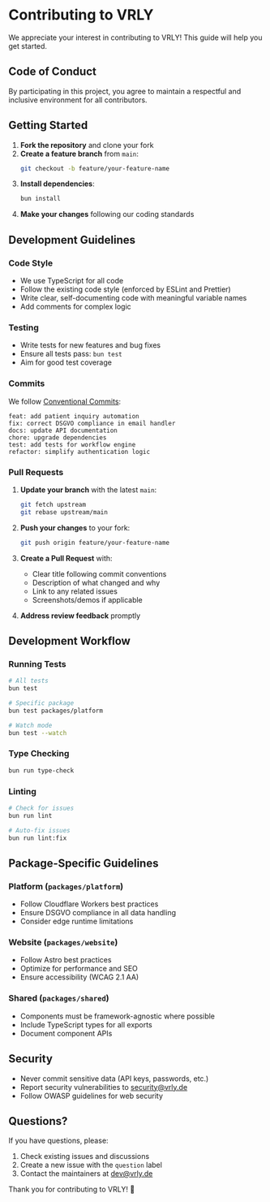 # Contributing to VRLY

We appreciate your interest in contributing to VRLY! This guide will help you get started.

## Code of Conduct

By participating in this project, you agree to maintain a respectful and inclusive environment for all contributors.

## Getting Started

1. **Fork the repository** and clone your fork
2. **Create a feature branch** from `main`:
   ```bash
   git checkout -b feature/your-feature-name
   ```
3. **Install dependencies**:
   ```bash
   bun install
   ```
4. **Make your changes** following our coding standards

## Development Guidelines

### Code Style

- We use TypeScript for all code
- Follow the existing code style (enforced by ESLint and Prettier)
- Write clear, self-documenting code with meaningful variable names
- Add comments for complex logic

### Testing

- Write tests for new features and bug fixes
- Ensure all tests pass: `bun test`
- Aim for good test coverage

### Commits

We follow [Conventional Commits](https://www.conventionalcommits.org/):

```
feat: add patient inquiry automation
fix: correct DSGVO compliance in email handler
docs: update API documentation
chore: upgrade dependencies
test: add tests for workflow engine
refactor: simplify authentication logic
```

### Pull Requests

1. **Update your branch** with the latest `main`:

   ```bash
   git fetch upstream
   git rebase upstream/main
   ```

2. **Push your changes** to your fork:

   ```bash
   git push origin feature/your-feature-name
   ```

3. **Create a Pull Request** with:

   - Clear title following commit conventions
   - Description of what changed and why
   - Link to any related issues
   - Screenshots/demos if applicable

4. **Address review feedback** promptly

## Development Workflow

### Running Tests

```bash
# All tests
bun test

# Specific package
bun test packages/platform

# Watch mode
bun test --watch
```

### Type Checking

```bash
bun run type-check
```

### Linting

```bash
# Check for issues
bun run lint

# Auto-fix issues
bun run lint:fix
```

## Package-Specific Guidelines

### Platform (`packages/platform`)

- Follow Cloudflare Workers best practices
- Ensure DSGVO compliance in all data handling
- Consider edge runtime limitations

### Website (`packages/website`)

- Follow Astro best practices
- Optimize for performance and SEO
- Ensure accessibility (WCAG 2.1 AA)

### Shared (`packages/shared`)

- Components must be framework-agnostic where possible
- Include TypeScript types for all exports
- Document component APIs

## Security

- Never commit sensitive data (API keys, passwords, etc.)
- Report security vulnerabilities to security@vrly.de
- Follow OWASP guidelines for web security

## Questions?

If you have questions, please:

1. Check existing issues and discussions
2. Create a new issue with the `question` label
3. Contact the maintainers at dev@vrly.de

Thank you for contributing to VRLY! 🚀
